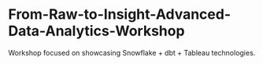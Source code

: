 # From-Raw-to-Insight-Advanced-Data-Analytics-Workshop
Workshop focused on showcasing Snowflake + dbt + Tableau technologies.
